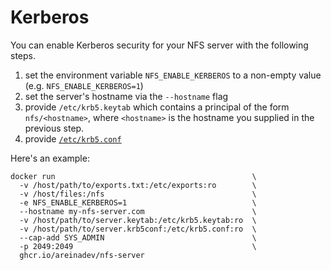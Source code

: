 # Kerberos

You can enable Kerberos security for your NFS server with the following steps.

1. set the environment variable `NFS_ENABLE_KERBEROS` to a non-empty value (e.g. `NFS_ENABLE_KERBEROS=1`)
1. set the server's hostname via the `--hostname` flag
1. provide `/etc/krb5.keytab` which contains a principal of the form `nfs/<hostname>`, where `<hostname>` is the hostname you supplied in the previous step.
1. provide [`/etc/krb5.conf`](https://web.mit.edu/kerberos/krb5-1.12/doc/admin/conf_files/krb5_conf.html)

Here's an example:

    docker run                                            \
      -v /host/path/to/exports.txt:/etc/exports:ro        \
      -v /host/files:/nfs                                 \
      -e NFS_ENABLE_KERBEROS=1                            \
      --hostname my-nfs-server.com                        \
      -v /host/path/to/server.keytab:/etc/krb5.keytab:ro  \
      -v /host/path/to/server.krb5conf:/etc/krb5.conf:ro  \
      --cap-add SYS_ADMIN                                 \
      -p 2049:2049                                        \
      ghcr.io/areinadev/nfs-server
